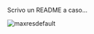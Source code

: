 Scrivo un README a caso...

![maxresdefault](https://github.com/emmetizeta/kraftwerk/assets/101027884/5be7d3c5-64db-4519-99a5-262816d28dc2)
